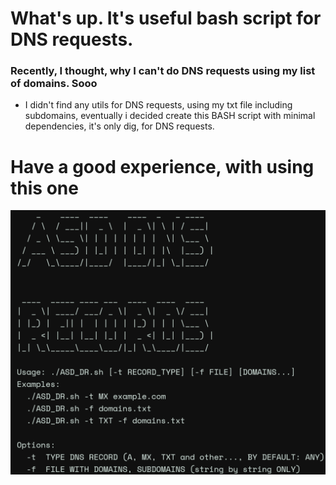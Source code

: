 # What's up. It's useful bash script for DNS requests.

### Recently, I thought, why I can't do DNS requests using my list of domains. Sooo

- I didn't find any utils for DNS requests, using my txt file including subdomains, eventually i decided create this BASH script with minimal dependencies, it's only dig, for DNS requests.

# Have a good experience, with using this one

![INTERFACE](image.png)
